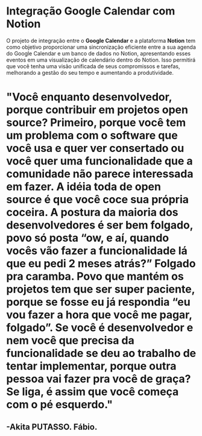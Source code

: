 # Integração Google Calendar com Notion

O projeto de integração entre o **Google Calendar** e a plataforma **Notion** tem como objetivo proporcionar uma sincronização eficiente entre a sua agenda do Google Calendar e um banco de dados no Notion, apresentando esses eventos em uma visualização de calendário dentro do Notion. Isso permitirá que você tenha uma visão unificada de seus compromissos e tarefas, melhorando a gestão do seu tempo e aumentando a produtividade.


# "Você enquanto desenvolvedor, porque contribuir em projetos open source? Primeiro, porque você tem um problema com o software que você usa e quer ver consertado ou você quer uma funcionalidade que a comunidade não parece interessada em fazer. A idéia toda de open source é que você coce sua própria coceira. A postura da maioria dos desenvolvedores é ser bem folgado, povo só posta “ow, e aí, quando vocês vão fazer a funcionalidade lá que eu pedi 2 meses atrás?” Folgado pra caramba. Povo que mantém os projetos tem que ser super paciente, porque se fosse eu já respondia “eu vou fazer a hora que você me pagar, folgado”. Se você é desenvolvedor e nem você que precisa da funcionalidade se deu ao trabalho de tentar implementar, porque outra pessoa vai fazer pra você de graça? Se liga, é assim que você começa com o pé esquerdo." 

## -Akita PUTASSO. Fábio.


